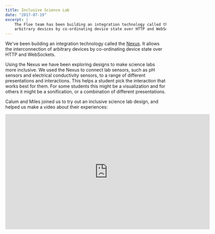 ```yaml
---
title: Inclusive Science Lab
date: "2017-07-19"
excerpt: |
    The Floe team has been building an integration technology called the Nexus. It allows the interconnection of
    arbitrary devices by co-ordinating device state over HTTP and WebSockets.
---
```


We've been building an integration technology called the [Nexus](https://web.archive.org/web/20210308092347/https://wiki.gpii.net/w/The_Nexus).
It allows the interconnection of arbitrary devices by co-ordinating device state over HTTP and WebSockets.

Using the Nexus we have been exploring designs to make science labs more inclusive. We used the Nexus to connect lab
sensors, such as pH sensors and electrical conductivity sensors, to a range of different presentations and interactions.
This helps a student pick the interaction that works best for them. For some students this might be a visualization and
for others it might be a sonification, or a combination of different presentations.

Calum and Miles joined us to try out an inclusive science lab design, and helped us make a video about their experiences:

<iframe width="640" height="360" src="https://www.youtube-nocookie.com/embed/NNwc0VYRhU
U?rel=0&amp;ecver=1" frameborder="0" allowfullscreen>
</iframe>
